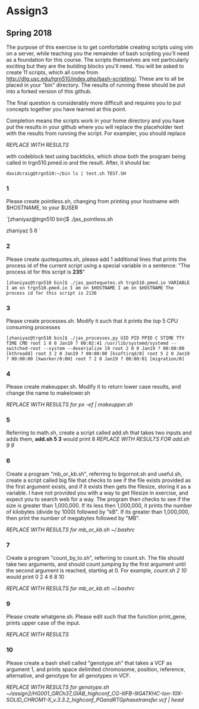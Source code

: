 # Assign3
## Spring 2018

The purpose of this exercise is to get comfortable creating scripts using vim on a server, while teaching you the remainder of bash scripting you'll need as a foundation for this course. The scripts themselves are not particularly exciting but they are the building blocks you'll need.  You will be asked to create 11 scripts, which all come from http://dtg.usc.edu/tgrn510/index.php/bash-scripting/.  These are to all be placed in your "bin" directory. The results of running these should be put into a forked version of this github. 

The final question is considerably more difficult and requires you to put concepts together you have learned at this point.

 Completion means the scripts work in your home directory and you have put the results in your github where you will replace the placeholder text with the results from running the script. For exampler, you should replace

*REPLACE WITH RESULTS*

with codeblock text using backticks, which show both the program being called in trgn510.pmed.io and the result.  After, it should be:

`
davidcraig@trgn510:~/bin ls | test.sh
TEST.SH
`

### 1
Please create pointless.sh, changing from printing your hostname with $HOSTNAME, to your $USER

`[zhaniyaz@trgn510 bin]$ ./jas_pointless.sh

zhaniyaz
5
6
`


### 2
Please create quotequotes.sh, please add 1 additional lines that prints the process id of the current script using a special variable in a sentence: "The process id for this script is **235**"

` [zhaniyaz@trgn510 bin]$ ./jas_quotequotes.sh
trgn510.pmed.io
VARIABLE
I am on trgn510.pmed.io
I am on $HOSTNAME
I am on $HOSTNAME
The process id for this script is 2136
`

### 3
Please create processes.sh.  Modify it such that it prints the top 5 CPU consuming processes

`[zhaniyaz@trgn510 bin]$ ./jas_processes.py
UID PID PPID C STIME TTY TIME CMD root 1 0 0 Jan19 ? 00:02:41 /usr/lib/systemd/systemd --switched-root --system --deserialize 19 root 2 0 0 Jan19 ? 00:00:00 [kthreadd] root 3 2 0 Jan19 ? 00:00:00 [ksoftirqd/0] root 5 2 0 Jan19 ? 00:00:00 [kworker/0:0H] root 7 2 0 Jan19 ? 00:00:01 [migration/0]`

### 4
Please create makeupper.sh.  Modify it to return lower case results, and change the name to makelower.sh

*REPLACE WITH RESULTS for ps -ef | makeupper.sh*

### 5
Referring to math.sh, create a script called add.sh that takes two inputs and adds them, **add.sh 5 3** would print 8
*REPLACE WITH RESULTS FOR add.sh 9 9*

### 6
Create a program "mb_or_kb.sh", referring to bigornot.sh and useful.sh, create a script called big file that checks to see if the file exists provided as the first argument exists, and if it exists then gets the filesize, storing it as a variable. I have not provided you with a way to get filesize in exercise, and expect you to search web for a way.  The program then checks to see if the size is greater than 1,000,000.  If its less then 1,000,000, it prints the number of kilobytes (divide by 1000) followed by "kB".  If its greater than 1,000,000, then print the number of megabytes followed by "MB".

*REPLACE WITH RESULTS for mb_or_kb.sh ~/.bashrc*

### 7
Create a program "count_by_to.sh", referring to count.sh.  The file should take two arguments, and should count jumping by the first argument until the second argument is reached, starting at 0.  For example, *count.sh 2 10* would print 0 2 4 6 8 10

*REPLACE WITH RESULTS for mb_or_kb.sh ~/.bashrc*

### 9
Please create whatgene.sh.  Please edit such that the function print_gene, prints upper case of the input.

*REPLACE WITH RESULTS*

### 10
Please create a bash shell called "genotype.sh" that takes a VCF as argument 1, and prints space delimited chromosome, position, reference, alternative, and genotype for all genotypes in VCF.

*REPLACE WITH RESULTS for genotype.sh ~/assign2/HG001_GRCh37_GIAB_highconf_CG-IllFB-IllGATKHC-Ion-10X-SOLID_CHROM1-X_v.3.3.2_highconf_PGandRTGphasetransfer.vcf | head*

